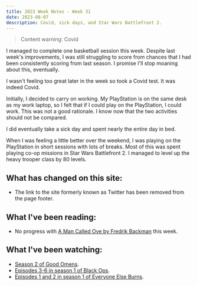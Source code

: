 ```yaml
---
title: 2023 Week Notes - Week 31
date: 2023-08-07
description: Covid, sick days, and Star Wars Battlefront 2.
---
```


> Content warning: Covid

I managed to complete one basketball session this week. Despite last week's improvements, I was still struggling to score from chances that I had been consistently scoring from last season. I promise I'll stop moaning about this, eventually.

I wasn't feeling too great later in the week so took a Covid test. It was indeed Covid.

Initially, I decided to carry on working. My PlayStation is on the same desk as my work laptop, so I felt that if I could play on the PlayStation, I could work. This was not a good rationale. I know now that the two activities should not be compared.

I did eventually take a sick day and spent nearly the entire day in bed.

When I was feeling a little better over the weekend, I was playing on the PlayStation in short sessions with lots of breaks. Most of this was spent playing co-op missions in Star Wars Battlefront 2. I managed to level up the heavy trooper class by 80 levels.

## What has changed on this site:

- The link to the site formerly known as Twitter has been removed from the page footer.
## What I've been reading:
- No progress with [A Man Called Ove by Fredrik Backman](https://declanbyrd.co.uk/reading/#now) this week.
## What I've been watching:
- [Season 2 of Good Omens](https://www.themoviedb.org/tv/71915/season/2).
- [Episodes 3-6 in season 1 of Black Ops](https://www.themoviedb.org/tv/155508/season/1).
- [Episodes 1 and 2 in season 1 of Everyone Else Burns](https://www.themoviedb.org/tv/218086-everyone-else-burns/season/1).